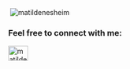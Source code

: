 

<p>&nbsp;<img align="center" src="https://github-readme-stats.vercel.app/api?username=matildenesheim&show_icons=true&locale=en" alt="matildenesheim" /></p>

<h3 align="left">Feel free to connect with me:</h3>
<p align="left">
<a href="https://linkedin.com/in/matildenesheim" target="blank"><img align="center" src="https://cdn.jsdelivr.net/npm/simple-icons@3.0.1/icons/linkedin.svg" alt="matildenesheim" height="30" width="40" /></a>
</p>
